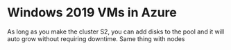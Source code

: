 # Windows 2019 VMs in Azure 
As long as you make the cluster S2, you can add disks to the pool and it will auto grow without requiring downtime. Same thing with nodes

